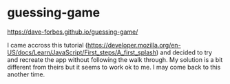 # guessing-game

https://dave-forbes.github.io/guessing-game/

I came accross this tutorial (https://developer.mozilla.org/en-US/docs/Learn/JavaScript/First_steps/A_first_splash) and decided to try and recreate the app without following the walk through. My solution is a bit different from theirs but it seems to work ok to me. I may come back to this another time.
